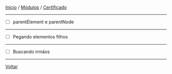 [Início](https://github.com/Thalyalm/rocketseat-trilha-fundamentar) /
[Módulos](https://github.com/Thalyalm/rocketseat-trilha-fundamentar/tree/main/modulos/readme.md) /
[Certificado](https://github.com/Thalyalm/rocketseat-trilha-fundamentar/tree/main/certificado)

---

- [ ] parentElement e parentNode

---

- [ ] Pegando elementos filhos

---

- [ ] Buscando irmãos

---

[Voltar](/modulos/pilotando-com-a-dom/readme.md)